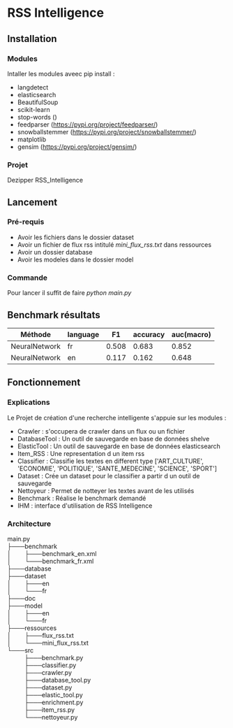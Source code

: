 # RSS Intelligence
## Installation
### Modules 
Intaller les modules aveec pip install :
* langdetect
* elasticsearch
* BeautifulSoup
* scikit-learn
* stop-words ()
* feedparser (https://pypi.org/project/feedparser/)
* snowballstemmer (https://pypi.org/project/snowballstemmer/)
* matplotlib
* gensim (https://pypi.org/project/gensim/)
### Projet
Dezipper RSS_Intelligence
## Lancement
### Pré-requis
* Avoir les fichiers dans le dossier dataset
* Avoir un fichier de flux rss intitulé *mini_flux_rss.txt* dans ressources
* Avoir un dossier database
* Avoir les modeles dans le dossier model
### Commande
Pour lancer il suffit de faire *python main.py*

## Benchmark résultats
| **Méthode** | **language** | **F1** | **accuracy** | **auc(macro)** |
|---|---|---|---|---|
| NeuralNetwork | fr | 0.508 | 0.683 | 0.852 |
| NeuralNetwork | en | 0.117 | 0.162 | 0.648 |
## Fonctionnement
### Explications
Le Projet de création d'une recherche intelligente s'appuie sur les modules :
* Crawler : s'occupera de crawler dans un flux ou un fichier
* DatabaseTool : Un outil de sauvegarde en base de données shelve
* ElasticTool : Un outil de sauvegarde en base de données elasticsearch
* Item_RSS : Une representation d un item rss
* Classifier : Classifie les textes en different type ['ART_CULTURE', 'ECONOMIE', 'POLITIQUE', 'SANTE_MEDECINE', 'SCIENCE', 'SPORT']
* Dataset : Crée un dataset pour le classifier a partir d un outil de sauvegarde
* Nettoyeur : Permet de notteyer les textes avant de les utilisés
* Benchmark : Réalise le benchmark demandé
* IHM : interface d'utilisation de RSS Intelligence

### Architecture
main.py  
├───benchmark  
│&nbsp;&nbsp;&nbsp;&nbsp;&nbsp;&nbsp;&nbsp;&nbsp;├───benchmark_en.xml  
│&nbsp;&nbsp;&nbsp;&nbsp;&nbsp;&nbsp;&nbsp;&nbsp;└───benchmark_fr.xml   
├───database  
├───dataset  
│&nbsp;&nbsp;&nbsp;&nbsp;&nbsp;&nbsp;&nbsp;&nbsp;├───en  
│&nbsp;&nbsp;&nbsp;&nbsp;&nbsp;&nbsp;&nbsp;&nbsp;└───fr  
├───doc    
├───model  
│&nbsp;&nbsp;&nbsp;&nbsp;&nbsp;&nbsp;&nbsp;&nbsp;├───en  
│&nbsp;&nbsp;&nbsp;&nbsp;&nbsp;&nbsp;&nbsp;&nbsp;└───fr  
├───ressources    
│&nbsp;&nbsp;&nbsp;&nbsp;&nbsp;&nbsp;&nbsp;&nbsp;├───flux_rss.txt  
│&nbsp;&nbsp;&nbsp;&nbsp;&nbsp;&nbsp;&nbsp;&nbsp;└───mini_flux_rss.txt  
└───src  
&nbsp;&nbsp;&nbsp;&nbsp;&nbsp;&nbsp;&nbsp;&nbsp;&nbsp;&nbsp;├───benchmark.py  
&nbsp;&nbsp;&nbsp;&nbsp;&nbsp;&nbsp;&nbsp;&nbsp;&nbsp;&nbsp;├───classifier.py  
&nbsp;&nbsp;&nbsp;&nbsp;&nbsp;&nbsp;&nbsp;&nbsp;&nbsp;&nbsp;├───crawler.py  
&nbsp;&nbsp;&nbsp;&nbsp;&nbsp;&nbsp;&nbsp;&nbsp;&nbsp;&nbsp;├───database_tool.py  
&nbsp;&nbsp;&nbsp;&nbsp;&nbsp;&nbsp;&nbsp;&nbsp;&nbsp;&nbsp;├───dataset.py  
&nbsp;&nbsp;&nbsp;&nbsp;&nbsp;&nbsp;&nbsp;&nbsp;&nbsp;&nbsp;├───elastic_tool.py  
&nbsp;&nbsp;&nbsp;&nbsp;&nbsp;&nbsp;&nbsp;&nbsp;&nbsp;&nbsp;├───enrichment.py  
&nbsp;&nbsp;&nbsp;&nbsp;&nbsp;&nbsp;&nbsp;&nbsp;&nbsp;&nbsp;├───item_rss.py  
&nbsp;&nbsp;&nbsp;&nbsp;&nbsp;&nbsp;&nbsp;&nbsp;&nbsp;&nbsp;└───nettoyeur.py